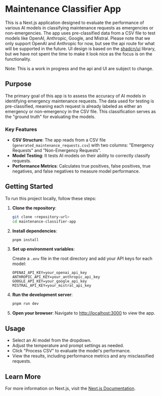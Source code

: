 # Maintenance Classifier App

This is a Next.js application designed to evaluate the performance of various AI models in classifying maintenance requests as emergencies or non-emergencies. The app uses pre-classified data from a CSV file to test models like OpenAI, Anthropic, Google, and Mistral. Please note that we only support OpenAI and Anthropic for now, but see the api route for what will be supported in the future. UI design is based on the [shadcn/ui](https://ui.shadcn.com/) library, but we have not spent the time to make it look nice as the focus is on the functionality.

Note: This is a work in progress and the api and UI are subject to change.

## Purpose

The primary goal of this app is to assess the accuracy of AI models in identifying emergency maintenance requests. The data used for testing is pre-classified, meaning each request is already labeled as either an emergency or non-emergency in the CSV file. This classification serves as the "ground truth" for evaluating the models.

### Key Features

- **CSV Structure**: The app reads from a CSV file (`generated_maintenance_requests.csv`) with two columns: "Emergency Requests" and "Non-Emergency Requests".
- **Model Testing**: It tests AI models on their ability to correctly classify requests.
- **Performance Metrics**: Calculates true positives, false positives, true negatives, and false negatives to measure model performance.

## Getting Started

To run this project locally, follow these steps:

1. **Clone the repository**:

   ```bash
   git clone <repository-url>
   cd maintenance-classifier-app
   ```

2. **Install dependencies**:

   ```bash
   pnpm install
   ```

3. **Set up environment variables**:

   Create a `.env` file in the root directory and add your API keys for each model:

   ```plaintext
   OPENAI_API_KEY=your_openai_api_key
   ANTHROPIC_API_KEY=your_anthropic_api_key
   GOOGLE_API_KEY=your_google_api_key
   MISTRAL_API_KEY=your_mistral_api_key
   ```

4. **Run the development server**:

   ```bash
   pnpm run dev
   ```

5. **Open your browser**:
   Navigate to [http://localhost:3000](http://localhost:3000) to view the app.

## Usage

- Select an AI model from the dropdown.
- Adjust the temperature and prompt settings as needed.
- Click "Process CSV" to evaluate the model's performance.
- View the results, including performance metrics and any misclassified requests.

## Learn More

For more information on Next.js, visit the [Next.js Documentation](https://nextjs.org/docs).
